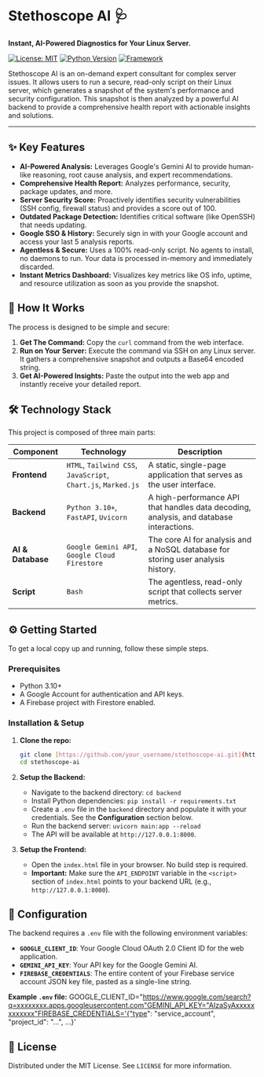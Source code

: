 # Stethoscope AI 🩺

**Instant, AI-Powered Diagnostics for Your Linux Server.**

[![License: MIT](https://img.shields.io/badge/License-MIT-blue.svg)](https://opensource.org/licenses/MIT)
[![Python Version](https://img.shields.io/badge/python-3.10+-blue.svg)](https://www.python.org/downloads/)
[![Framework](https://img.shields.io/badge/Framework-FastAPI-green.svg)](https://fastapi.tiangolo.com/)

Stethoscope AI is an on-demand expert consultant for complex server issues. It allows users to run a secure, read-only script on their Linux server, which generates a snapshot of the system's performance and security configuration. This snapshot is then analyzed by a powerful AI backend to provide a comprehensive health report with actionable insights and solutions.

---

## ✨ Key Features

* **AI-Powered Analysis:** Leverages Google's Gemini AI to provide human-like reasoning, root cause analysis, and expert recommendations.
* **Comprehensive Health Report:** Analyzes performance, security, package updates, and more.
* **Server Security Score:** Proactively identifies security vulnerabilities (SSH config, firewall status) and provides a score out of 100.
* **Outdated Package Detection:** Identifies critical software (like OpenSSH) that needs updating.
* **Google SSO & History:** Securely sign in with your Google account and access your last 5 analysis reports.
* **Agentless & Secure:** Uses a 100% read-only script. No agents to install, no daemons to run. Your data is processed in-memory and immediately discarded.
* **Instant Metrics Dashboard:** Visualizes key metrics like OS info, uptime, and resource utilization as soon as you provide the snapshot.

## 🚀 How It Works

The process is designed to be simple and secure:

1.  **Get The Command:** Copy the `curl` command from the web interface.
2.  **Run on Your Server:** Execute the command via SSH on any Linux server. It gathers a comprehensive snapshot and outputs a Base64 encoded string.
3.  **Get AI-Powered Insights:** Paste the output into the web app and instantly receive your detailed report.

## 🛠️ Technology Stack

This project is composed of three main parts:

| Component         | Technology                                                              | Description                                                                    |
| ----------------- | ----------------------------------------------------------------------- | ------------------------------------------------------------------------------ |
| **Frontend** | `HTML`, `Tailwind CSS`, `JavaScript`, `Chart.js`, `Marked.js`           | A static, single-page application that serves as the user interface.           |
| **Backend** | `Python 3.10+`, `FastAPI`, `Uvicorn`                                    | A high-performance API that handles data decoding, analysis, and database interactions. |
| **AI & Database** | `Google Gemini API`, `Google Cloud Firestore`                           | The core AI for analysis and a NoSQL database for storing user analysis history. |
| **Script** | `Bash`                                                                  | The agentless, read-only script that collects server metrics.                  |

## ⚙️ Getting Started

To get a local copy up and running, follow these simple steps.

### Prerequisites

* Python 3.10+
* A Google Account for authentication and API keys.
* A Firebase project with Firestore enabled.

### Installation & Setup

1.  **Clone the repo:**
    ```sh
    git clone [https://github.com/your_username/stethoscope-ai.git](https://github.com/your_username/stethoscope-ai.git)
    cd stethoscope-ai
    ```

2.  **Setup the Backend:**
    * Navigate to the backend directory: `cd backend`
    * Install Python dependencies: `pip install -r requirements.txt`
    * Create a `.env` file in the `backend` directory and populate it with your credentials. See the **Configuration** section below.
    * Run the backend server: `uvicorn main:app --reload`
    * The API will be available at `http://127.0.0.1:8000`.

3.  **Setup the Frontend:**
    * Open the `index.html` file in your browser. No build step is required.
    * **Important:** Make sure the `API_ENDPOINT` variable in the `<script>` section of `index.html` points to your backend URL (e.g., `http://127.0.0.1:8000`).

## 🔑 Configuration

The backend requires a `.env` file with the following environment variables:

* **`GOOGLE_CLIENT_ID`**: Your Google Cloud OAuth 2.0 Client ID for the web application.
* **`GEMINI_API_KEY`**: Your API key for the Google Gemini AI.
* **`FIREBASE_CREDENTIALS`**: The entire content of your Firebase service account JSON key file, pasted as a single-line string.

**Example `.env` file:**
GOOGLE_CLIENT_ID="https://www.google.com/search?q=xxxxxxxx.apps.googleusercontent.com"GEMINI_API_KEY="AIzaSyAxxxxxxxxxxxx"FIREBASE_CREDENTIALS='{"type": "service_account", "project_id": "...", ...}'
## 📄 License

Distributed under the MIT License. See `LICENSE` for more information.
